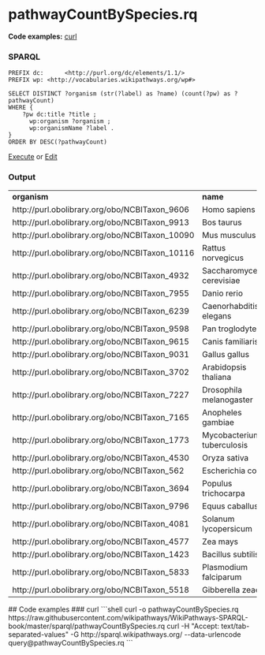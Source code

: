 # pathwayCountBySpecies.rq
**Code examples:** [curl](#curl)
### SPARQL
```sparql
PREFIX dc:      <http://purl.org/dc/elements/1.1/> 
PREFIX wp: <http://vocabularies.wikipathways.org/wp#>

SELECT DISTINCT ?organism (str(?label) as ?name) (count(?pw) as ?pathwayCount)
WHERE {
    ?pw dc:title ?title ;
      wp:organism ?organism ;
      wp:organismName ?label .
}
ORDER BY DESC(?pathwayCount)
```
[Execute](http://sparql.wikipathways.org/sparql?query=PREFIX+dc%3A++++++%3Chttp%3A%2F%2Fpurl.org%2Fdc%2Felements%2F1.1%2F%3E+%0APREFIX+wp%3A+%3Chttp%3A%2F%2Fvocabularies.wikipathways.org%2Fwp%23%3E%0A%0ASELECT+DISTINCT+%3Forganism+%28str%28%3Flabel%29+as+%3Fname%29+%28count%28%3Fpw%29+as+%3FpathwayCount%29%0AWHERE+%7B%0A++++%3Fpw+dc%3Atitle+%3Ftitle+%3B%0A++++++wp%3Aorganism+%3Forganism+%3B%0A++++++wp%3AorganismName+%3Flabel+.%0A%7D%0AORDER+BY+DESC%28%3FpathwayCount%29%0A) or [Edit](http://sparql.wikipathways.org/sparql?qtxt=PREFIX+dc%3A++++++%3Chttp%3A%2F%2Fpurl.org%2Fdc%2Felements%2F1.1%2F%3E+%0APREFIX+wp%3A+%3Chttp%3A%2F%2Fvocabularies.wikipathways.org%2Fwp%23%3E%0A%0ASELECT+DISTINCT+%3Forganism+%28str%28%3Flabel%29+as+%3Fname%29+%28count%28%3Fpw%29+as+%3FpathwayCount%29%0AWHERE+%7B%0A++++%3Fpw+dc%3Atitle+%3Ftitle+%3B%0A++++++wp%3Aorganism+%3Forganism+%3B%0A++++++wp%3AorganismName+%3Flabel+.%0A%7D%0AORDER+BY+DESC%28%3FpathwayCount%29%0A)


### Output
<table>
  <tr>
    <td><b>organism</b></td>
    <td><b>name</b></td>
    <td><b>pathwayCount</b></td>
  </tr>
  <tr>
    <td>http://purl.obolibrary.org/obo/NCBITaxon_9606</td>
    <td>Homo sapiens</td>
    <td>1044</td>
  </tr>
  <tr>
    <td>http://purl.obolibrary.org/obo/NCBITaxon_9913</td>
    <td>Bos taurus</td>
    <td>274</td>
  </tr>
  <tr>
    <td>http://purl.obolibrary.org/obo/NCBITaxon_10090</td>
    <td>Mus musculus</td>
    <td>194</td>
  </tr>
  <tr>
    <td>http://purl.obolibrary.org/obo/NCBITaxon_10116</td>
    <td>Rattus norvegicus</td>
    <td>155</td>
  </tr>
  <tr>
    <td>http://purl.obolibrary.org/obo/NCBITaxon_4932</td>
    <td>Saccharomyces cerevisiae</td>
    <td>115</td>
  </tr>
  <tr>
    <td>http://purl.obolibrary.org/obo/NCBITaxon_7955</td>
    <td>Danio rerio</td>
    <td>83</td>
  </tr>
  <tr>
    <td>http://purl.obolibrary.org/obo/NCBITaxon_6239</td>
    <td>Caenorhabditis elegans</td>
    <td>61</td>
  </tr>
  <tr>
    <td>http://purl.obolibrary.org/obo/NCBITaxon_9598</td>
    <td>Pan troglodytes</td>
    <td>46</td>
  </tr>
  <tr>
    <td>http://purl.obolibrary.org/obo/NCBITaxon_9615</td>
    <td>Canis familiaris</td>
    <td>44</td>
  </tr>
  <tr>
    <td>http://purl.obolibrary.org/obo/NCBITaxon_9031</td>
    <td>Gallus gallus</td>
    <td>40</td>
  </tr>
  <tr>
    <td>http://purl.obolibrary.org/obo/NCBITaxon_3702</td>
    <td>Arabidopsis thaliana</td>
    <td>31</td>
  </tr>
  <tr>
    <td>http://purl.obolibrary.org/obo/NCBITaxon_7227</td>
    <td>Drosophila melanogaster</td>
    <td>30</td>
  </tr>
  <tr>
    <td>http://purl.obolibrary.org/obo/NCBITaxon_7165</td>
    <td>Anopheles gambiae</td>
    <td>14</td>
  </tr>
  <tr>
    <td>http://purl.obolibrary.org/obo/NCBITaxon_1773</td>
    <td>Mycobacterium tuberculosis</td>
    <td>12</td>
  </tr>
  <tr>
    <td>http://purl.obolibrary.org/obo/NCBITaxon_4530</td>
    <td>Oryza sativa</td>
    <td>11</td>
  </tr>
  <tr>
    <td>http://purl.obolibrary.org/obo/NCBITaxon_562</td>
    <td>Escherichia coli</td>
    <td>9</td>
  </tr>
  <tr>
    <td>http://purl.obolibrary.org/obo/NCBITaxon_3694</td>
    <td>Populus trichocarpa</td>
    <td>5</td>
  </tr>
  <tr>
    <td>http://purl.obolibrary.org/obo/NCBITaxon_9796</td>
    <td>Equus caballus</td>
    <td>5</td>
  </tr>
  <tr>
    <td>http://purl.obolibrary.org/obo/NCBITaxon_4081</td>
    <td>Solanum lycopersicum</td>
    <td>4</td>
  </tr>
  <tr>
    <td>http://purl.obolibrary.org/obo/NCBITaxon_4577</td>
    <td>Zea mays</td>
    <td>4</td>
  </tr>
  <tr>
    <td>http://purl.obolibrary.org/obo/NCBITaxon_1423</td>
    <td>Bacillus subtilis</td>
    <td>2</td>
  </tr>
  <tr>
    <td>http://purl.obolibrary.org/obo/NCBITaxon_5833</td>
    <td>Plasmodium falciparum</td>
    <td>1</td>
  </tr>
  <tr>
    <td>http://purl.obolibrary.org/obo/NCBITaxon_5518</td>
    <td>Gibberella zeae</td>
    <td>1</td>
  </tr>
</table>
## Code examples
### curl
```shell
curl -o pathwayCountBySpecies.rq https://raw.githubusercontent.com/wikipathways/WikiPathways-SPARQL-book/master/sparql/pathwayCountBySpecies.rq
curl -H "Accept: text/tab-separated-values" -G http://sparql.wikipathways.org/ --data-urlencode query@pathwayCountBySpecies.rq
```
